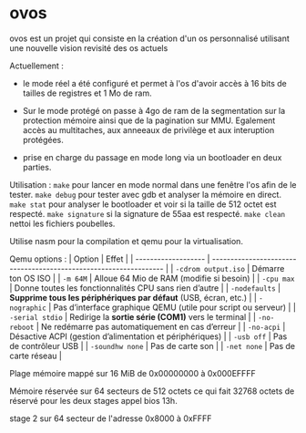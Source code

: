 # ovos

ovos est un projet qui consiste en la création d'un os personnalisé utilisant une nouvelle vision revisité des os actuels

Actuellement :
- le mode réel a été configuré et permet à l'os d'avoir accès à 16 bits de tailles de registres et 1 Mo de ram.

- Sur le mode protégé on passe à 4go de ram de la segmentation sur la protection mémoire ainsi que de la pagination sur MMU. Egalement accès au multitaches, aux anneeaux de privilège et aux interuption protégées.

- prise en charge du passage en mode long via un bootloader en deux parties.

Utilisation :
`make` pour lancer en mode normal dans une fenêtre l'os afin de le tester.
`make debug` pour tester avec gdb et analyser la mémoire en direct.
`make stat` pour analyser le bootloader et voir si la taille de 512 octet est respecté.
`make signature` si la signature de 55aa est respecté.
`make clean` nettoi les fichiers poubelles.

Utilise nasm pour la compilation et qemu pour la virtualisation.

Qemu options :
| Option              | Effet                                                             |
| ------------------- | ----------------------------------------------------------------- |
| `-cdrom output.iso` | Démarre ton OS ISO                                                |
| `-m 64M`            | Alloue 64 Mio de RAM (modifie si besoin)                          |
| `-cpu max`          | Donne toutes les fonctionnalités CPU sans rien d’autre            |
| `-nodefaults`       | **Supprime tous les périphériques par défaut** (USB, écran, etc.) |
| `-nographic`        | Pas d’interface graphique QEMU (utile pour script ou serveur)     |
| `-serial stdio`     | Redirige la **sortie série (COM1)** vers le terminal              |
| `-no-reboot`        | Ne redémarre pas automatiquement en cas d’erreur                  |
| `-no-acpi`          | Désactive ACPI (gestion d’alimentation et périphériques)          |
| `-usb off`          | Pas de contrôleur USB                                             |
| `-soundhw none`     | Pas de carte son                                                  |
| `-net none`         | Pas de carte réseau                                               |

Plage mémoire mappé sur 16 MiB de 0x00000000 à 0x000EFFFF

Mémoire réservée sur 64 secteurs de 512 octets ce qui fait 32768 octets de réservé pour les deux stages appel bios 13h. 

stage 2 sur 64 secteur de l'adresse 0x8000 à 0xFFFF